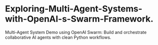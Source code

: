 # Exploring-Multi-Agent-Systems-with-OpenAI-s-Swarm-Framework.
Multi-Agent System Demo using OpenAI Swarm: Build and orchestrate collaborative AI agents with clean Python workflows.
